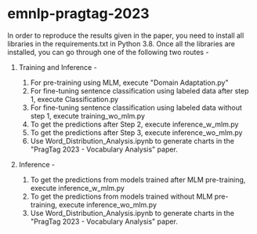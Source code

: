 # emnlp-pragtag-2023
In order to reproduce the results given in the paper, you need to install all libraries in the requirements.txt in Python 3.8. Once all the libraries are installed, you can go through one of the following two routes - 

1. Training and Inference -
   1. For pre-training using MLM, execute "Domain Adaptation.py"
   2. For fine-tuning sentence classification using labeled data after step 1, execute Classification.py
   3. For fine-tuning sentence classification using labeled data without step 1, execute training_wo_mlm.py
   4. To get the predictions after Step 2, execute inference_w_mlm.py
   5. To get the predictions after Step 3, execute inference_wo_mlm.py
   6. Use Word_Distribution_Analysis.ipynb to generate charts in the "PragTag 2023 - Vocabulary Analysis" paper.

2. Inference -
   1. To get the predictions from models trained after MLM pre-training, execute inference_w_mlm.py
   2. To get the predictions from models trained without MLM pre-training, execute inference_wo_mlm.py
   3. Use Word_Distribution_Analysis.ipynb to generate charts in the "PragTag 2023 - Vocabulary Analysis" paper.
